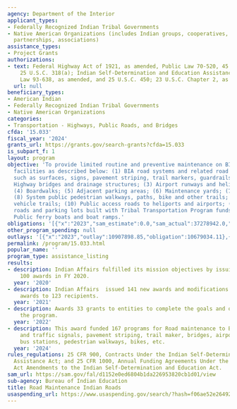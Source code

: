 ```yaml
---
agency: Department of the Interior
applicant_types:
- Federally Recognized Indian Tribal Governments
- Native American Organizations (includes Indian groups, cooperatives, corporations,
  partnerships, associations)
assistance_types:
- Project Grants
authorizations:
- text: Federal Highway Act of 1921, as amended, Public Law 70-520, 45 Stat. 750,
    25 U.S.C. 318(a); Indian Self-Determination and Education Assistance Act, Public
    Law 93-638, as amended, and 25 U.S.C. 450; 23 U.S.C. Chapter 2, as amended.
  url: null
beneficiary_types:
- American Indian
- Federally Recognized Indian Tribal Governments
- Native American Organizations
categories:
- Transportation - Highways, Public Roads, and Bridges
cfda: '15.033'
fiscal_year: '2024'
grants_url: https://grants.gov/search-grants?cfda=15.033
is_subpart_f: 1
layout: program
objective: 'To provide limited routine and preventive maintenance on BIA transportation
  facilities as described below: (1) BIA road systems and related road appurtenances
  such as surfaces, signs, pavement striping, trail markers, guardrails, etc.; (2)
  Highway bridges and drainage structures; (3) Airport runways and heliport pads;
  (4) Boardwalks; (5) Adjacent parking areas; (6) Maintenance yards; (7) Transit facilities;
  (8) System public pedestrian walkways, paths, bike and other trails; (9) Motorized
  vehicle trails; (10) Public access roads to heliports and airports; (11) BIA school
  roads and parking lots built with Tribal Transportation Program funds; and (12)
  Public ferry boats and boat ramps.'
obligations: '[{"x":"2023","sam_estimate":0.0,"sam_actual":37278942.0,"usa_spending_actual":37278941.52},{"x":"2024","sam_estimate":0.0,"sam_actual":29448819.0,"usa_spending_actual":29799465.92},{"x":"2025","sam_estimate":0.0,"sam_actual":50084000.0,"usa_spending_actual":1457779.08}]'
other_program_spending: null
outlays: '[{"x":"2023","outlay":10907898.85,"obligation":10679034.11},{"x":"2024","outlay":1863831.67,"obligation":7967234.62},{"x":"2025","outlay":0.0,"obligation":72481.14}]'
permalink: /program/15.033.html
popular_name: ''
program_type: assistance_listing
results:
- description: Indian Affairs fulfilled its mission objectives by issuing approximately
    100 awards in FY 2020.
  year: '2020'
- description: Indian Affairs  issued 141 new awards and modifications to existing
    awards to 123 recipients.
  year: '2021'
- description: Awards 33 grants to entities to complete the goals and objectives of
    the program.
  year: '2022'
- description: This award funded 167 programs for Road maintenance to BIA roads systems
    and traffic signals, pavement striping, trail maker, bridges, airport runways,
    bus stations, pedestrian walkways, bikes, etc.
  year: '2024'
rules_regulations: 25 CFR 900, Contracts Under the Indian Self-Determination and Education
  Assistance Act; and 25 CFR 1000, Annual Funding Agreements Under the Tribal Self-Government
  Act Amendments to the Indian Self-Determination and Education Act.
sam_url: https://sam.gov/fal/d1152e0ed6804b1da226953820cb1d01/view
sub-agency: Bureau of Indian Education
title: Road Maintenance Indian Roads
usaspending_url: https://www.usaspending.gov/search/?hash=f06ae52e264921fb1e3c8c88dde98797
---
```

